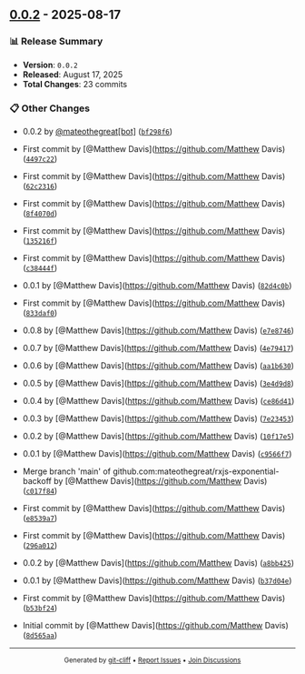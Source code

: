 ## [0.0.2](https://github.com/mateothegreat/ts-kit/releases/tag/v0.0.2) - 2025-08-17

### 📊 Release Summary
- **Version**: `0.0.2`
- **Released**: August 17, 2025
- **Total Changes**: 23 commits

### 📋 Other Changes

- 0.0.2 by [@mateothegreat[bot]](https://github.com/mateothegreat[bot]) ([`bf298f6`](https://github.com/mateothegreat/ts-kit/commit/bf298f6439b35d7343d4748f2ff7ba6fc6ac853b))

- First commit by [@Matthew Davis](https://github.com/Matthew Davis) ([`4497c22`](https://github.com/mateothegreat/ts-kit/commit/4497c22580de268cacd7f53bd4bf3d3b03cb5d1f))

- First commit by [@Matthew Davis](https://github.com/Matthew Davis) ([`62c2316`](https://github.com/mateothegreat/ts-kit/commit/62c2316187ff6b9f9230486d68f499b6cb837b96))

- First commit by [@Matthew Davis](https://github.com/Matthew Davis) ([`8f4070d`](https://github.com/mateothegreat/ts-kit/commit/8f4070d29d57ff847f234fac75975b939361eed8))

- First commit by [@Matthew Davis](https://github.com/Matthew Davis) ([`135216f`](https://github.com/mateothegreat/ts-kit/commit/135216fd236785562436801bf1c887a4dc30c054))

- First commit by [@Matthew Davis](https://github.com/Matthew Davis) ([`c38444f`](https://github.com/mateothegreat/ts-kit/commit/c38444fac4023d33a72a4fac561f26c2e602ed1d))

- 0.0.1 by [@Matthew Davis](https://github.com/Matthew Davis) ([`82d4c0b`](https://github.com/mateothegreat/ts-kit/commit/82d4c0b1c44b71a8aa9c28b6d246895b0fb56ed8))

- First commit by [@Matthew Davis](https://github.com/Matthew Davis) ([`833daf0`](https://github.com/mateothegreat/ts-kit/commit/833daf0ab9f1dcd2ab92895b190a9c10cab8593e))

- 0.0.8 by [@Matthew Davis](https://github.com/Matthew Davis) ([`e7e8746`](https://github.com/mateothegreat/ts-kit/commit/e7e874629b660097a34fc4d1aba7067a4814badd))

- 0.0.7 by [@Matthew Davis](https://github.com/Matthew Davis) ([`4e79417`](https://github.com/mateothegreat/ts-kit/commit/4e79417396f87bb1965948fcc2cfbfae83b37508))

- 0.0.6 by [@Matthew Davis](https://github.com/Matthew Davis) ([`aa1b630`](https://github.com/mateothegreat/ts-kit/commit/aa1b630c141c3535a810faa13965f16021842daa))

- 0.0.5 by [@Matthew Davis](https://github.com/Matthew Davis) ([`3e4d9d8`](https://github.com/mateothegreat/ts-kit/commit/3e4d9d8fdd7d6f92e130b8bbf8f676d89aef49e0))

- 0.0.4 by [@Matthew Davis](https://github.com/Matthew Davis) ([`ce86d41`](https://github.com/mateothegreat/ts-kit/commit/ce86d41c692ba04026c81270fc583410dfcaf54b))

- 0.0.3 by [@Matthew Davis](https://github.com/Matthew Davis) ([`7e23453`](https://github.com/mateothegreat/ts-kit/commit/7e2345351d21dc647a2d1a3824275a06bcafc5d2))

- 0.0.2 by [@Matthew Davis](https://github.com/Matthew Davis) ([`10f17e5`](https://github.com/mateothegreat/ts-kit/commit/10f17e57613b75d8bd056218db2c38aede289929))

- 0.0.1 by [@Matthew Davis](https://github.com/Matthew Davis) ([`c9566f7`](https://github.com/mateothegreat/ts-kit/commit/c9566f73e5b250bd1593111aa751a5254b466c08))

- Merge branch 'main' of github.com:mateothegreat/rxjs-exponential-backoff by [@Matthew Davis](https://github.com/Matthew Davis) ([`c017f84`](https://github.com/mateothegreat/ts-kit/commit/c017f844207b53ac78453f412eb12268824a88da))

- First commit by [@Matthew Davis](https://github.com/Matthew Davis) ([`e8539a7`](https://github.com/mateothegreat/ts-kit/commit/e8539a73a53d41d53f45a32a16fb3196f718a0f9))

- First commit by [@Matthew Davis](https://github.com/Matthew Davis) ([`296a012`](https://github.com/mateothegreat/ts-kit/commit/296a01202e445922eacbd0ff7f1c14ae301a4c99))

- 0.0.2 by [@Matthew Davis](https://github.com/Matthew Davis) ([`a8bb425`](https://github.com/mateothegreat/ts-kit/commit/a8bb4255dd9de021418d51fc9d6e8a71c376f777))

- 0.0.1 by [@Matthew Davis](https://github.com/Matthew Davis) ([`b37d04e`](https://github.com/mateothegreat/ts-kit/commit/b37d04eabd801626d6e457e75f07dfde19eb7f71))

- First commit by [@Matthew Davis](https://github.com/Matthew Davis) ([`b53bf24`](https://github.com/mateothegreat/ts-kit/commit/b53bf2401442b0cbb4f198a11337efa96dfa9179))

- Initial commit by [@Matthew Davis](https://github.com/Matthew Davis) ([`8d565aa`](https://github.com/mateothegreat/ts-kit/commit/8d565aad33fd88268005d2722fadd091e2c35f35))

---

<div align="center">
<sub>
Generated by <a href="https://git-cliff.org">git-cliff</a> •
<a href="https://github.com/mateothegreat/ts-kit/issues">Report Issues</a> •
<a href="https://github.com/mateothegreat/ts-kit/discussions">Join Discussions</a>
</sub>
</div>
